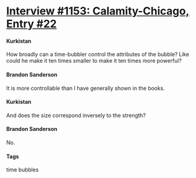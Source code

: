 # [Interview #1153: Calamity-Chicago, Entry #22](https://www.theoryland.com/intvmain.php?i=1153#22)

#### Kurkistan

How broadly can a time-bubbler control the attributes of the bubble? Like could he make it ten times smaller to make it ten times more powerful?

#### Brandon Sanderson

It is more controllable than I have generally shown in the books.

#### Kurkistan

And does the size correspond inversely to the strength?

#### Brandon Sanderson

No.

#### Tags

time bubbles

